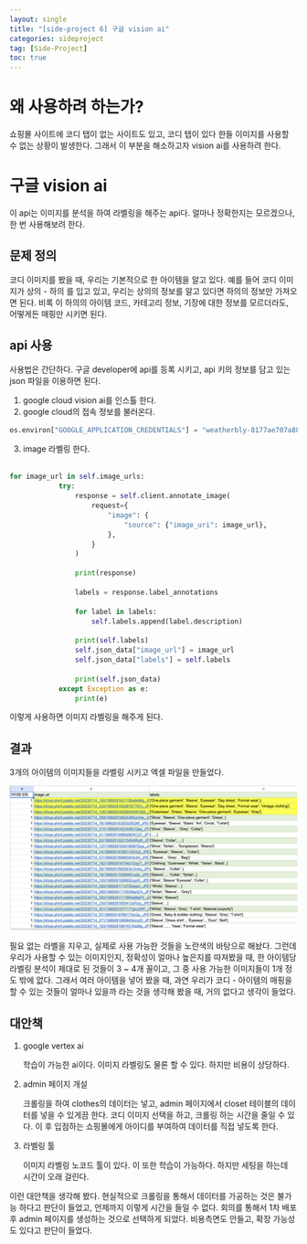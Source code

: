 ```yaml
---
layout: single
title: "[side-project 6] 구글 vision ai"
categories: sideproject
tag: [Side-Project]
toc: true
---
```


# 왜 사용하려 하는가?

쇼핑몰 사이트에 코디 탭이 없는 사이트도 있고, 코디 탭이 있다 한들 이미지를 사용할 수 없는 상황이 발생한다. 그래서 이 부분을 해소하고자 vision ai를 사용하려 한다.

# 구글 vision ai

이 api는 이미지를 분석을 하여 라벨링을 해주는 api다. 얼마나 정확한지는 모르겠으나, 한 번 사용해보려 한다.

## 문제 정의

코디 이미지를 봤을 때, 우리는 기본적으로 한 아이템을 알고 있다. 예를 들어 코디 이미지가 상의 - 하의 를 입고 있고, 우리는 상의의 정보를 알고 있다면 하의의 정보만 가져오면 된다. 비록 이 하의의 아이템 코드, 카테고리 정보, 기장에 대한 정보를 모르더라도, 어떻게든 매핑만 시키면 된다.

## api 사용

사용법은 간단하다. 구글 developer에 api를 등록 시키고, api 키의 정보를 담고 있는 json 파일을 이용하면 된다.

1. google cloud vision ai를 인스톨 한다.
2. google cloud의 접속 정보를 불러온다.

```python
os.environ["GOOGLE_APPLICATION_CREDENTIALS"] = "weatherbly-8177ae707a88.json"
```

3. image 라벨링 한다.

```python

for image_url in self.image_urls:
            try:
                response = self.client.annotate_image(
                    request={
                        "image": {
                            "source": {"image_uri": image_url},
                        },
                    }
                )

                print(response)

                labels = response.label_annotations

                for label in labels:
                    self.labels.append(label.description)

                print(self.labels)
                self.json_data["image_url"] = image_url
                self.json_data["labels"] = self.labels

                print(self.json_data)
            except Exception as e:
                print(e)
```

이렇게 사용하면 이미지 라벨링을 해주게 된다.

## 결과

3개의 아이템의 이미지들을 라벨링 시키고 엑셀 파일을 만들었다.

<img src="/assets/images/vision_ai.png">

필요 없는 라벨을 지우고, 실제로 사용 가능한 것들을 노란색의 바탕으로 해놨다. 그런데 우리가 사용할 수 있는 이미지인지, 정확성이 얼마나 높은지를 따져봤을 때,
한 아이템당 라벨링 분석이 제대로 된 것들이 3 ~ 4개 꼴이고, 그 중 사용 가능한 이미지들이 1개 정도 밖에 없다. 그래서 여러 아이템을 넣어 봤을 때, 과연 우리가 코디 - 아이템의 매핑을 할 수 있는 것들이 얼마나 있을까 라는 것을 생각해 봤을 때, 거의 없다고 생각이 들었다.

## 대안책

1. google vertex ai

   학습이 가능한 ai이다. 이미지 라벨링도 물론 할 수 있다. 하지만 비용이 상당하다.

2. admin 페이지 개설

   크롤링을 하여 clothes의 데이터는 넣고, admin 페이지에서 closet 테이블의 데이터를 넣을 수 있게끔 한다. 코디 이미지 선택을 하고, 크롤링 하는 시간을 줄일 수 있다.
   이 후 입점하는 쇼핑몰에게 아이디를 부여하여 데이터를 직접 넣도록 한다.

3. 라벨링 툴

   이미지 라벨링 노코드 툴이 있다. 이 또한 학습이 가능하다. 하지만 세팅을 하는데 시간이 오래 걸린다.

이런 대안책을 생각해 봤다. 현실적으로 크롤링을 통해서 데이터를 가공하는 것은 불가능 하다고 판단이 들었고, 언제까지 이렇게 시간을 들일 수 없다. 회의를 통해서 1차 배포 후 admin 페이지를 생성하는 것으로 선택하게 되었다. 비용측면도 안들고, 확장 가능성도 있다고 판단이 들었다.
